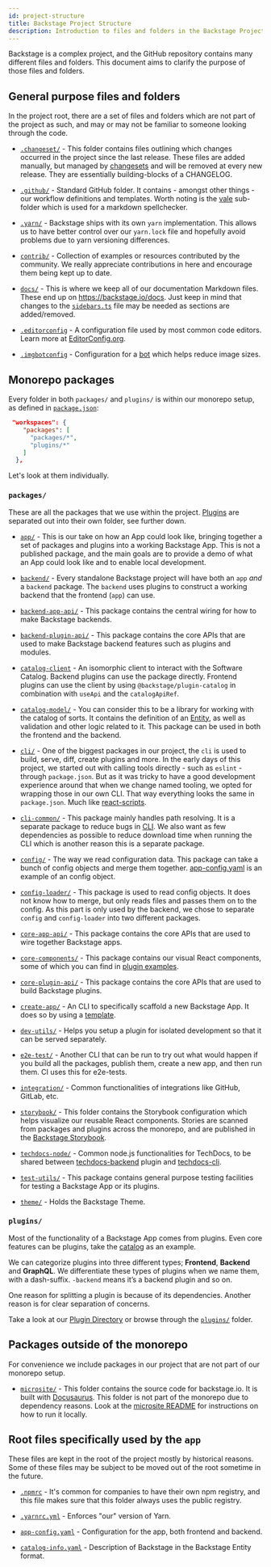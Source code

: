 ```yaml
---
id: project-structure
title: Backstage Project Structure
description: Introduction to files and folders in the Backstage Project repository
---
```


Backstage is a complex project, and the GitHub repository contains many
different files and folders. This document aims to clarify the purpose of those
files and folders.

## General purpose files and folders

In the project root, there are a set of files and folders which are not part of
the project as such, and may or may not be familiar to someone looking through
the code.

- [`.changeset/`](https://github.com/backstage/backstage/tree/master/.changeset) -
  This folder contains files outlining which changes occurred in the project
  since the last release. These files are added manually, but managed by
  [changesets](https://github.com/atlassian/changesets) and will be removed at
  every new release. They are essentially building-blocks of a CHANGELOG.

- [`.github/`](https://github.com/backstage/backstage/tree/master/.github) -
  Standard GitHub folder. It contains - amongst other things - our workflow
  definitions and templates. Worth noting is the
  [vale](https://github.com/backstage/backstage/tree/master/.github/vale)
  sub-folder which is used for a markdown spellchecker.

- [`.yarn/`](https://github.com/backstage/backstage/tree/master/.yarn) -
  Backstage ships with its own `yarn` implementation. This allows us to have
  better control over our `yarn.lock` file and hopefully avoid problems due to
  yarn versioning differences.

- [`contrib/`](https://github.com/backstage/backstage/tree/master/contrib) -
  Collection of examples or resources contributed by the community. We really
  appreciate contributions in here and encourage them being kept up to date.

- [`docs/`](https://github.com/backstage/backstage/tree/master/docs) - This is
  where we keep all of our documentation Markdown files. These end up on
  https://backstage.io/docs. Just keep in mind that changes to the
  [`sidebars.ts`](https://github.com/backstage/backstage/blob/master/microsite/sidebars.ts)
  file may be needed as sections are added/removed.

- [`.editorconfig`](https://github.com/backstage/backstage/tree/master/.editorconfig) -
  A configuration file used by most common code editors. Learn more at
  [EditorConfig.org](https://editorconfig.org/).

- [`.imgbotconfig`](https://github.com/backstage/backstage/tree/master/.imgbotconfig) -
  Configuration for a [bot](https://imgbot.net/) which helps reduce image sizes.

## Monorepo packages

Every folder in both `packages/` and `plugins/` is within our monorepo setup, as
defined in
[`package.json`](https://github.com/backstage/backstage/blob/master/package.json):

```json
 "workspaces": {
    "packages": [
      "packages/*",
      "plugins/*"
    ]
  },
```

Let's look at them individually.

### `packages/`

These are all the packages that we use within the project. [Plugins](#plugins)
are separated out into their own folder, see further down.

- [`app/`](https://github.com/backstage/backstage/tree/master/packages/app) -
  This is our take on how an App could look like, bringing together a set of
  packages and plugins into a working Backstage App. This is not a published
  package, and the main goals are to provide a demo of what an App could look
  like and to enable local development.

- [`backend/`](https://github.com/backstage/backstage/tree/master/packages/backend) -
  Every standalone Backstage project will have both an `app` _and_ a `backend`
  package. The `backend` uses plugins to construct a working backend that the
  frontend (`app`) can use.

- [`backend-app-api/`](https://github.com/backstage/backstage/tree/master/packages/backend-app-api) -
  This package contains the central wiring for how to make Backstage backends.

- [`backend-plugin-api/`](https://github.com/backstage/backstage/tree/master/packages/backend-plugin-api) -
  This package contains the core APIs that are used to make Backstage backend features such as plugins and modules.

- [`catalog-client`](https://github.com/backstage/backstage/tree/master/packages/catalog-client) -
  An isomorphic client to interact with the Software Catalog. Backend plugins
  can use the package directly. Frontend plugins can use the client by using
  `@backstage/plugin-catalog` in combination with `useApi` and the
  `catalogApiRef`.

- [`catalog-model/`](https://github.com/backstage/backstage/tree/master/packages/catalog-model) -
  You can consider this to be a library for working with the catalog of sorts.
  It contains the definition of an
  [Entity](https://backstage.io/docs/features/software-catalog/references#docsNav),
  as well as validation and other logic related to it. This package can be used
  in both the frontend and the backend.

- [`cli/`](https://github.com/backstage/backstage/tree/master/packages/cli) -
  One of the biggest packages in our project, the `cli` is used to build, serve,
  diff, create plugins and more. In the early days of this project, we started
  out with calling tools directly - such as `eslint` - through `package.json`.
  But as it was tricky to have a good development experience around that when we
  change named tooling, we opted for wrapping those in our own CLI. That way
  everything looks the same in `package.json`. Much like
  [react-scripts](https://github.com/facebook/create-react-app/tree/master/packages/react-scripts).

- [`cli-common/`](https://github.com/backstage/backstage/tree/master/packages/cli-common) -
  This package mainly handles path resolving. It is a separate package to reduce
  bugs in
  [CLI](https://github.com/backstage/backstage/tree/master/packages/cli). We
  also want as few dependencies as possible to reduce download time when running
  the CLI which is another reason this is a separate package.

- [`config/`](https://github.com/backstage/backstage/tree/master/packages/config) -
  The way we read configuration data. This package can take a bunch of config
  objects and merge them together.
  [app-config.yaml](https://github.com/backstage/backstage/blob/master/app-config.yaml)
  is an example of an config object.

- [`config-loader/`](https://github.com/backstage/backstage/tree/master/packages/config-loader) -
  This package is used to read config objects. It does not know how to merge,
  but only reads files and passes them on to the config. As this part is only
  used by the backend, we chose to separate `config` and `config-loader` into
  two different packages.

- [`core-app-api/`](https://github.com/backstage/backstage/tree/master/packages/core-app-api) -
  This package contains the core APIs that are used to wire together Backstage
  apps.

- [`core-components/`](https://github.com/backstage/backstage/tree/master/packages/core-components) -
  This package contains our visual React components, some of which you can find
  in
  [plugin examples](https://backstage.io/storybook/?path=/story/plugins-examples--plugin-with-data).

- [`core-plugin-api/`](https://github.com/backstage/backstage/tree/master/packages/core-plugin-api) -
  This package contains the core APIs that are used to build Backstage plugins.

- [`create-app/`](https://github.com/backstage/backstage/tree/master/packages/create-app) -
  An CLI to specifically scaffold a new Backstage App. It does so by using a
  [template](https://github.com/backstage/backstage/tree/master/packages/create-app/templates/default-app).

- [`dev-utils/`](https://github.com/backstage/backstage/tree/master/packages/dev-utils) -
  Helps you setup a plugin for isolated development so that it can be served
  separately.

- [`e2e-test/`](https://github.com/backstage/backstage/tree/master/packages/e2e-test) -
  Another CLI that can be run to try out what would happen if you build all the
  packages, publish them, create a new app, and then run them. CI uses this for
  e2e-tests.

- [`integration/`](https://github.com/backstage/backstage/tree/master/packages/integration) -
  Common functionalities of integrations like GitHub, GitLab, etc.

- [`storybook/`](https://github.com/backstage/backstage/tree/master/.storybook) -
  This folder contains the Storybook configuration which helps visualize our
  reusable React components. Stories are scanned from packages and plugins across
  the monorepo, and are published in the [Backstage Storybook](https://backstage.io/storybook).

- [`techdocs-node/`](https://github.com/backstage/backstage/tree/master/plugins/techdocs-node) -
  Common node.js functionalities for TechDocs, to be shared between
  [techdocs-backend](https://github.com/backstage/backstage/tree/master/plugins/techdocs-backend)
  plugin and [techdocs-cli](https://github.com/backstage/techdocs-cli).

- [`test-utils/`](https://github.com/backstage/backstage/tree/master/packages/test-utils) -
  This package contains general purpose testing facilities for testing a
  Backstage App or its plugins.

- [`theme/`](https://github.com/backstage/backstage/tree/master/packages/theme) -
  Holds the Backstage Theme.

### `plugins/`

Most of the functionality of a Backstage App comes from plugins. Even core
features can be plugins, take the
[catalog](https://github.com/backstage/backstage/tree/master/plugins/catalog) as
an example.

We can categorize plugins into three different types; **Frontend**, **Backend**
and **GraphQL**. We differentiate these types of plugins when we name them, with
a dash-suffix. `-backend` means it’s a backend plugin and so on.

One reason for splitting a plugin is because of its dependencies. Another reason
is for clear separation of concerns.

Take a look at our [Plugin Directory](https://backstage.io/plugins) or browse
through the
[`plugins/`](https://github.com/backstage/backstage/tree/master/plugins) folder.

## Packages outside of the monorepo

For convenience we include packages in our project that are not part of our
monorepo setup.

- [`microsite/`](https://github.com/backstage/backstage/blob/master/microsite) -
  This folder contains the source code for backstage.io. It is built with
  [Docusaurus](https://docusaurus.io/). This folder is not part of the monorepo
  due to dependency reasons. Look at the
  [microsite README](https://github.com/backstage/backstage/blob/master/microsite/README.md)
  for instructions on how to run it locally.

## Root files specifically used by the `app`

These files are kept in the root of the project mostly by historical reasons.
Some of these files may be subject to be moved out of the root sometime in the
future.

- [`.npmrc`](https://github.com/backstage/backstage/tree/master/.npmrc) - It's
  common for companies to have their own npm registry, and this file makes sure
  that this folder always uses the public registry.

- [`.yarnrc.yml`](https://github.com/backstage/backstage/tree/master/.yarnrc.yml) -
  Enforces "our" version of Yarn.

- [`app-config.yaml`](https://github.com/backstage/backstage/tree/master/app-config.yaml) -
  Configuration for the app, both frontend and backend.

- [`catalog-info.yaml`](https://github.com/backstage/backstage/tree/master/catalog-info.yaml) -
  Description of Backstage in the Backstage Entity format.

